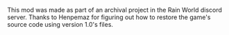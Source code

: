 This mod was made as part of an archival project in the Rain World discord server. Thanks to Henpemaz for figuring out how to restore the game's source code using
version 1.0's files.
